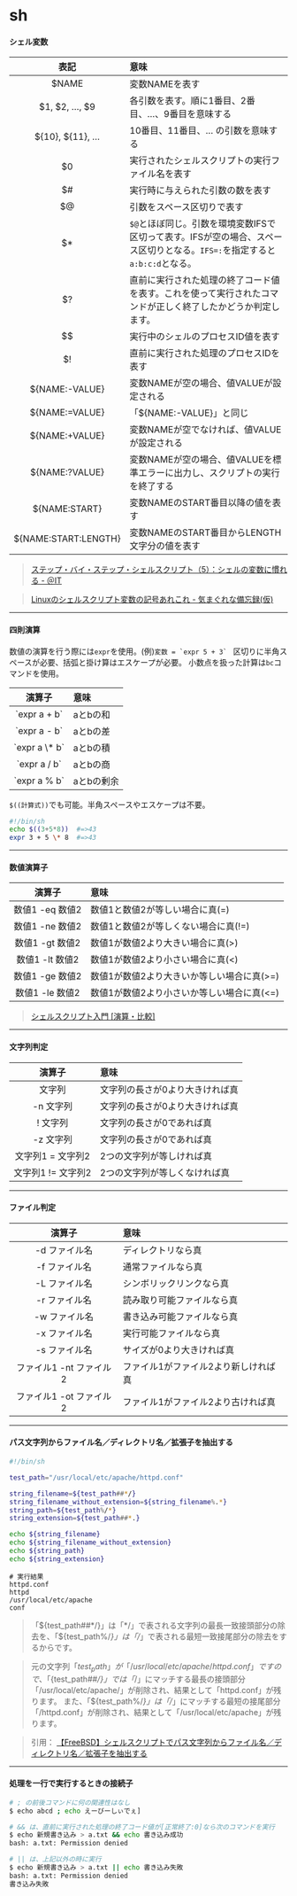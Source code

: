 # sh

#### シェル変数

| 表記 | 意味 |
|:-----------:|:------------|
|$NAME | 変数NAMEを表す |
|$1, $2, …, $9 | 各引数を表す。順に1番目、2番目、…、9番目を意味する |
|${10}, ${11}, … | 10番目、11番目、… の引数を意味する |
|$0 | 実行されたシェルスクリプトの実行ファイル名を表す |
|$# | 実行時に与えられた引数の数を表す |
|$@ | 引数をスペース区切りで表す |
|$* | `$@`とほぼ同じ。引数を環境変数IFSで区切って表す。IFSが空の場合、スペース区切りとなる。`IFS=:`を指定すると`a:b:c:d`となる。 |
|$? | 直前に実行された処理の終了コード値を表す。これを使って実行されたコマンドが正しく終了したかどうか判定します。 |
|$$ | 実行中のシェルのプロセスID値を表す |
|$! | 直前に実行された処理のプロセスIDを表す |
|${NAME:-VALUE} | 変数NAMEが空の場合、値VALUEが設定される |
|${NAME:=VALUE} | 「${NAME:-VALUE}」と同じ |
|${NAME:+VALUE} | 変数NAMEが空でなければ、値VALUEが設定される |
|${NAME:?VALUE} | 変数NAMEが空の場合、値VALUEを標準エラーに出力し、スクリプトの実行を終了する |
|${NAME:START} | 変数NAMEのSTART番目以降の値を表す |
|${NAME:START:LENGTH} | 変数NAMEのSTART番目からLENGTH文字分の値を表す |

> [ステップ・バイ・ステップ・シェルスクリプト（5）：シェルの変数に慣れる - ＠IT](http://www.atmarkit.co.jp/ait/articles/0010/19/news003.html)

> [Linuxのシェルスクリプト変数の記号あれこれ - 気まぐれな備忘録(仮)](http://kajitiluna.hatenablog.com/entry/20111023/1319381392)


_ _ _

#### 四則演算
数値の演算を行う際には`expr`を使用。(例)``変数 = `expr 5 + 3` ``
区切りに半角スペースが必要、括弧と掛け算はエスケープが必要。
小数点を扱った計算は`bc`コマンドを使用。

| 演算子 | 意味 |
|:-----------:|:------------|
| \`expr a + b\` | aとbの和 |
| \`expr a - b\` | aとbの差 |
| \`expr a \\* b\` | aとbの積 |
| \`expr a / b\` | aとbの商 |
| \`expr a % b\` | aとbの剰余 |

`$((計算式))`でも可能。半角スペースやエスケープは不要。
```sh
#!/bin/sh
echo $((3+5*8))  #=>43
expr 3 + 5 \* 8  #=>43
```

_ _ _

#### 数値演算子

| 演算子 | 意味 |
|:-----------:|:------------|
| 数値1 -eq 数値2 | 数値1と数値2が等しい場合に真(=) |
| 数値1 -ne 数値2 | 数値1と数値2が等しくない場合に真(!=) |
| 数値1 -gt 数値2 | 数値1が数値2より大きい場合に真(>) |
| 数値1 -lt 数値2 | 数値1が数値2より小さい場合に真(<) |
| 数値1 -ge 数値2 | 数値1が数値2より大きいか等しい場合に真(>=) |
| 数値1 -le 数値2 | 数値1が数値2より小さいか等しい場合に真(<=) |

> [シェルスクリプト入門 [演算・比較]](http://www.k4.dion.ne.jp/~mms/unix/shellscript/shell_calc.html)



_ _ _

#### 文字列判定
| 演算子 | 意味 |
|:-----------:|:------------|
| 文字列 | 文字列の長さが0より大きければ真 |
| -n 文字列 | 文字列の長さが0より大きければ真 |
| ! 文字列 | 文字列の長さが0であれば真 |
| -z 文字列 | 文字列の長さが0であれば真 |
| 文字列1 = 文字列2 | 2つの文字列が等しければ真 |
| 文字列1 != 文字列2 | 2つの文字列が等しくなければ真 |



_ _ _

#### ファイル判定
| 演算子 | 意味 |
|:-----------:|:------------|
| -d ファイル名 | ディレクトリなら真 |
| -f ファイル名 | 通常ファイルなら真 |
| -L ファイル名 | シンボリックリンクなら真 |
| -r ファイル名 | 読み取り可能ファイルなら真 |
| -w ファイル名 | 書き込み可能ファイルなら真 |
| -x ファイル名 | 実行可能ファイルなら真 |
| -s ファイル名 | サイズが0より大きければ真 |
| ファイル1 -nt ファイル2 | ファイル1がファイル2より新しければ真 |
| ファイル1 -ot ファイル2 | ファイル1がファイル2より古ければ真 |



_ _ _

#### パス文字列からファイル名／ディレクトリ名／拡張子を抽出する
```sh
#!/bin/sh

test_path="/usr/local/etc/apache/httpd.conf"

string_filename=${test_path##*/}
string_filename_without_extension=${string_filename%.*}
string_path=${test_path%/*}
string_extension=${test_path##*.}

echo ${string_filename}
echo ${string_filename_without_extension}
echo ${string_path}
echo ${string_extension}
```

```
# 実行結果
httpd.conf
httpd
/usr/local/etc/apache
conf
```
> 「${test_path##*/}」は「*/」で表される文字列の最長一致接頭部分の除去を、「${test_path%/*}」は「/*」で表される最短一致接尾部分の除去をするからです。

> 元の文字列「${test_path}」が「/usr/local/etc/apache/httpd.conf」ですので、「${test_path##*/}」では「*/」にマッチする最長の接頭部分「/usr/local/etc/apache/」が削除され、結果として「httpd.conf」が残ります。
また、「${test_path%/*}」は「/*」にマッチする最短の接尾部分「/httpd.conf」が削除され、結果として「/usr/local/etc/apache」が残ります。

> 引用： [【FreeBSD】シェルスクリプトでパス文字列からファイル名／ディレクトリ名／拡張子を抽出する](http://www.kishiro.com/FreeBSD/get_filename_in_shellscript.html)




_ _ _

#### 処理を一行で実行するときの接続子
```sh
# ; の前後コマンドに何の関連性はなし
$ echo abcd ; echo えーびーしぃでぇ]

# && は、直前に実行された処理の終了コード値が[正常終了:0]なら次のコマンドを実行
$ echo 新規書き込み > a.txt && echo 書き込み成功
bash: a.txt: Permission denied

# || は、上記以外の時に実行
$ echo 新規書き込み > a.txt || echo 書き込み失敗
bash: a.txt: Permission denied
書き込み失敗
```